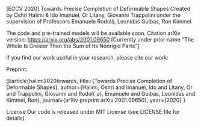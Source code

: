 [ECCV 2020] Towards Precise Completion of Deformable Shapes
Created by Oshri Halimi & Ido Imanuel, Or Litany, Giovanni Trappolini under the supervision of Professors Emanuele Rodolà, Leonidas Guibas, Ron Kimmel

The code and pre-trained models will be available soon.
Citation
arXiv version: https://arxiv.org/abs/2001.09650
[Currently under prior name "The Whole Is Greater Than the Sum of Its Nonrigid Parts"]

If you find our work useful in your research, please cite our work:

Preprint:

@article{halimi2020towards,
  title={Towards Precise Completion of Deformable Shapes},
  author={Halimi, Oshri and Imanuel, Ido and Litany, Or and Trappolini, Giovanni and Rodol{\`a}, Emanuele and Guibas, Leonidas and Kimmel, Ron},
  journal={arXiv preprint arXiv:2001.09650},
  year={2020}
}

License
Our code is released under MIT License (see LICENSE file for details).
